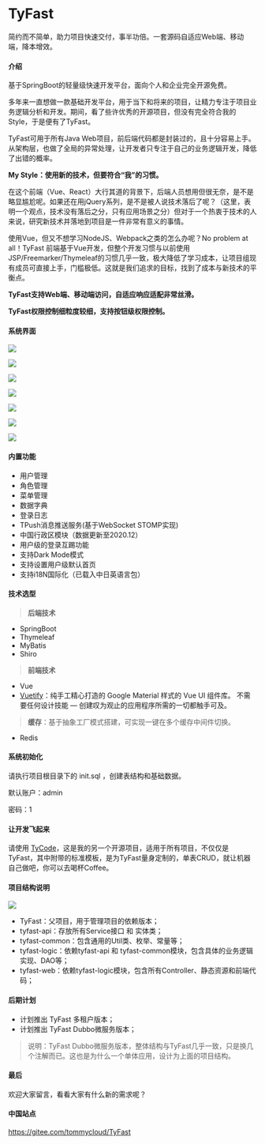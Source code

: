 # TyFast

简约而不简单，助力项目快速交付，事半功倍。一套源码自适应Web端、移动端，降本增效。

#### 介绍

基于SpringBoot的轻量级快速开发平台，面向个人和企业完全开源免费。

多年来一直想做一款基础开发平台，用于当下和将来的项目，让精力专注于项目业务逻辑分析和开发。期间，看了些许优秀的开源项目，但没有完全符合我的Style，于是便有了TyFast。

TyFast可用于所有Java Web项目，前后端代码都是封装过的，且十分容易上手。从架构层，也做了全局的异常处理，让开发者只专注于自己的业务逻辑开发，降低了出错的概率。

**My Style：使用新的技术，但要符合“我”的习惯。**

在这个前端（Vue、React）大行其道的背景下，后端人员想用但很无奈，是不是略显尴尬呢。如果还在用jQuery系列，是不是被人说技术落后了呢？（这里，表明一个观点，技术没有落后之分，只有应用场景之分）但对于一个热衷于技术的人来说，研究新技术并落地到项目是一件非常有意义的事情。

使用Vue，但又不想学习NodeJS、Webpack之类的怎么办呢？No problem at all！TyFast 前端基于Vue开发，但整个开发习惯与以前使用JSP/Freemarker/Thymeleaf的习惯几乎一致，极大降低了学习成本，让项目组现有成员可直接上手，门槛极低。这就是我们追求的目标，找到了成本与新技术的平衡点。

**TyFast支持Web端、移动端访问，自适应响应适配非常丝滑。**

**TyFast权限控制细粒度较细，支持按钮级权限控制。**

#### 系统界面

![](https://gitee.com/tommycloud/TyStudy/raw/master/src/main/resources/assets/ty-fast/tyfast-login.png)

![](https://gitee.com/tommycloud/TyStudy/raw/master/src/main/resources/assets/ty-fast/tyfast-index.png)

![](https://gitee.com/tommycloud/TyStudy/raw/master/src/main/resources/assets/ty-fast/city-dark.png)

![](https://gitee.com/tommycloud/TyStudy/raw/master/src/main/resources/assets/ty-fast/province-dark.png)

![](https://gitee.com/tommycloud/TyStudy/raw/master/src/main/resources/assets/ty-fast/kickout.png)

![](https://gitee.com/tommycloud/TyStudy/raw/master/src/main/resources/assets/ty-fast/ty-user.png)

![](https://gitee.com/tommycloud/TyStudy/raw/master/src/main/resources/assets/ty-fast/tyfast-menu.png)

#### 内置功能

- 用户管理
- 角色管理
- 菜单管理
- 数据字典
- 登录日志
- TPush消息推送服务(基于WebSocket STOMP实现)
- 中国行政区模块（数据更新至2020.12）
- 用户级的登录互踢功能
- 支持Dark Mode模式
- 支持设置用户级默认首页
- 支持i18N国际化（已载入中日英语言包）

#### 技术选型

> **后端技术**

- SpringBoot
- Thymeleaf
- MyBatis
- Shiro

> **前端技术**

- Vue
- [Vuetify](https://vuetifyjs.com/zh-Hans)：纯手工精心打造的 Google Material 样式的 Vue UI 组件库。 不需要任何设计技能 — 创建叹为观止的应用程序所需的一切都触手可及。

> **缓存**：基于抽象工厂模式搭建，可实现一键在多个缓存中间件切换。

- Redis

#### 系统初始化

请执行项目根目录下的 init.sql ，创建表结构和基础数据。

默认账户：admin 

密码：1

#### 让开发飞起来

请使用 [TyCode](https://gitee.com/tommycloud/tycode)，这是我的另一个开源项目，适用于所有项目，不仅仅是TyFast，其中附带的标准模板，是为TyFast量身定制的，单表CRUD，就让机器自己做吧，你可以去喝杯Coffee。

#### 项目结构说明

![](https://gitee.com/tommycloud/TyStudy/raw/master/src/main/resources/assets/ty-fast/tyfast-struture.png)

- TyFast：父项目，用于管理项目的依赖版本；
- tyfast-api：存放所有Service接口 和 实体类；
- tyfast-common：包含通用的Util类、枚举、常量等；
- tyfast-logic：依赖tyfast-api 和 tyfast-common模块，包含具体的业务逻辑实现、DAO等；
- tyfast-web：依赖tyfast-logic模块，包含所有Controller、静态资源和前端代码；

#### 后期计划

- 计划推出 TyFast 多租户版本；
- 计划推出 TyFast Dubbo微服务版本；

> 说明：TyFast Dubbo微服务版本，整体结构与TyFast几乎一致，只是换几个注解而已。这也是为什么一个单体应用，设计为上面的项目结构。

#### 最后

欢迎大家留言，看看大家有什么新的需求呢？


#### 中国站点
https://gitee.com/tommycloud/TyFast

